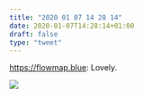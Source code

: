 ```yaml
---
title: "2020 01 07 14 28 14"
date: 2020-01-07T14:28:14+01:00
draft: false
type: "tweet"
---
```

<https://flowmap.blue>: Lovely.

![](/img/2020-01-07-14-28-58.png)
